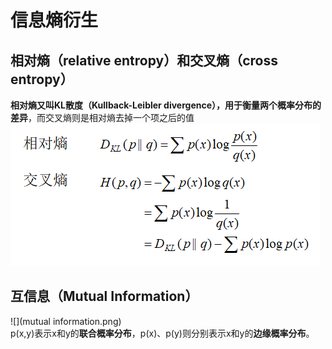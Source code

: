 # 信息熵衍生  
## 相对熵（relative entropy）和交叉熵（cross entropy）
**相对熵又叫KL散度（Kullback-Leibler divergence），用于衡量两个概率分布的差异**，而交叉熵则是相对熵去掉一个项之后的值  
![](entropy.png)  
## 互信息（Mutual Information）
![](mutual information.png)  
p(x,y)表示x和y的**联合概率分布**，p(x)、p(y)则分别表示x和y的**边缘概率分布**。
